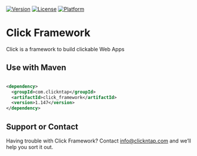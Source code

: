 [![Version](https://api.clickntap.com/1.147/Click%20Framework.svg)](https://search.maven.org/artifact/com.clickntap/click_framework/)
[![License](https://api.clickntap.com/MIT/License.svg)](https://search.maven.org/artifact/com.clickntap/click_framework/)
[![Platform](https://api.clickntap.com/Java/Platform.svg)](https://search.maven.org/artifact/com.clickntap/click_framework/)


# Click Framework

Click is a framework to build clickable Web Apps

## Use with Maven
```xml

<dependency>
  <groupId>com.clickntap</groupId>
  <artifactId>click_framework</artifactId>
  <version>1.147</version>
</dependency>

```

## Support or Contact
Having trouble with Click Framework? Contact info@clickntap.com and we’ll help you sort it out.
